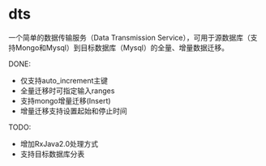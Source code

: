 # dts
一个简单的数据传输服务（Data Transmission Service），可用于源数据库（支持Mongo和Mysql）到目标数据库（Mysql）的全量、增量数据迁移。

DONE:
- 仅支持auto_increment主键
- 全量迁移时可指定输入ranges
- 支持mongo增量迁移(Insert)
- 增量迁移支持设置起始和停止时间

TODO:
- 增加RxJava2.0处理方式
- 支持目标数据库分表

